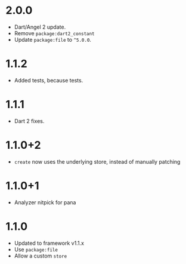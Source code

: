 # 2.0.0
* Dart/Angel 2 update.
* Remove `package:dart2_constant`
* Update `package:file` to `^5.0.0`.

# 1.1.2
* Added tests, because tests.

# 1.1.1
* Dart 2 fixes.

# 1.1.0+2
* `create` now uses the underlying store, instead of manually patching

# 1.1.0+1
* Analyzer nitpick for pana

# 1.1.0
* Updated to framework v1.1.x
* Use `package:file`
* Allow a custom `store`